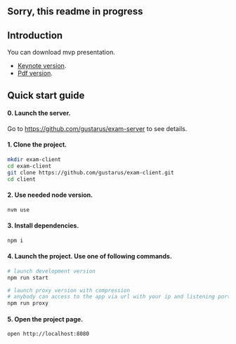 **Sorry, this readme in progress**
--------------------------------------

## Introduction
You can download mvp presentation.
* [Keynote version](/presentation.key).
* [Pdf version](/presentation.pdf).


## Quick start guide

#### 0. Launch the server.
Go to https://github.com/gustarus/exam-server to see details.

#### 1. Clone the project.
```bash
mkdir exam-client
cd exam-client
git clone https://github.com/gustarus/exam-client.git
cd client
```

#### 2. Use needed node version.
```bash
nvm use
```

#### 3. Install dependencies.
```bash
npm i
```

#### 4. Launch the project. Use **one** of following commands.
```bash
# launch development version
npm run start

# launch proxy version with compression
# anybody can access to the app via url with your ip and listening port
npm run proxy
```

#### 5. Open the project page.
```
open http://localhost:8080
```
